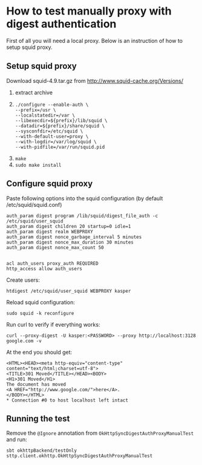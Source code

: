 # How to test manually proxy with digest authentication

First of all you will need a local proxy. Below is an instruction of how to setup squid proxy.

## Setup squid proxy
Download squid-4.9.tar.gz from http://www.squid-cache.org/Versions/

1. extract archive
2. ```
   ./configure --enable-auth \
   --prefix=/usr \
   --localstatedir=/var \
   --libexecdir=${prefix}/lib/squid \
   --datadir=${prefix}/share/squid \
   --sysconfdir=/etc/squid \
   --with-default-user=proxy \
   --with-logdir=/var/log/squid \
   --with-pidfile=/var/run/squid.pid
   ```
3. `make`
4. `sudo make install`

## Configure squid proxy

Paste following options into the squid configuration (by default /etc/squid/squid.conf)

```
auth_param digest program /lib/squid/digest_file_auth -c /etc/squid/user_squid
auth_param digest children 20 startup=0 idle=1
auth_param digest realm WEBPROXY
auth_param digest nonce_garbage_interval 5 minutes
auth_param digest nonce_max_duration 30 minutes
auth_param digest nonce_max_count 50


acl auth_users proxy_auth REQUIRED
http_access allow auth_users
```

Create users:

`htdigest /etc/squid/user_squid WEBPROXY kasper`

Reload squid configuration:

`sudo squid -k reconfigure `

Run curl to verify if everything works:

`curl --proxy-digest -U kasper:<PASSWORD> --proxy http://localhost:3128 google.com -v`

At the end you should get:
```
<HTML><HEAD><meta http-equiv="content-type" content="text/html;charset=utf-8">
<TITLE>301 Moved</TITLE></HEAD><BODY>
<H1>301 Moved</H1>
The document has moved
<A HREF="http://www.google.com/">here</A>.
</BODY></HTML>
* Connection #0 to host localhost left intact
```

## Running the test

Remove the `@Ignore` annotation from `OkHttpSyncDigestAuthProxyManualTest` and run:

`sbt okhttpBackend/testOnly sttp.client.okhttp.OkHttpSyncDigestAuthProxyManualTest`
